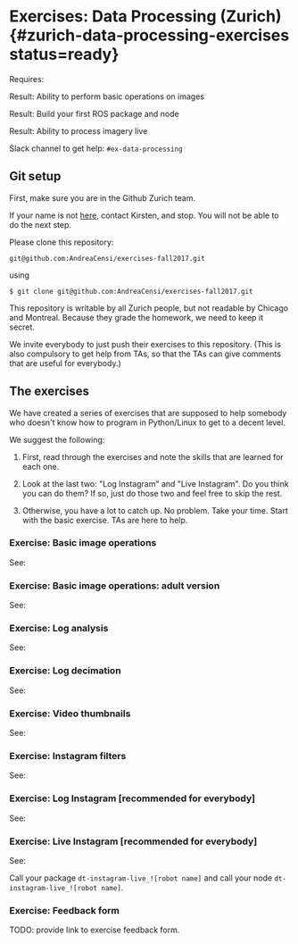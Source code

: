 # Exercises: Data Processing (Zurich) {#zurich-data-processing-exercises status=ready}

<div class='requirements' markdown='1'>

Requires: [](#introduction_to_ros)

Result: Ability to perform basic operations on images

Result: Build your first ROS package and node

Result: Ability to process imagery live

</div>

Slack channel to get help: `#ex-data-processing`


## Git setup

First, make sure you are in the Github Zurich team.

If your name is not [here](https://github.com/orgs/duckietown/teams/zurich/members),
contact Kirsten, and stop. You will not be able to do the next step.


Please clone this repository:

    git@github.com:AndreaCensi/exercises-fall2017.git

using

    $ git clone git@github.com:AndreaCensi/exercises-fall2017.git


This repository is writable by all Zurich people, but not readable by Chicago
and Montreal. Because they grade the homework, we need to keep it secret.

We invite everybody to just push their exercises to this repository.
(This is also compulsory to get help from TAs, so that the TAs can give comments
that are useful for everybody.)


## The exercises

We have created a series of exercises that are supposed to help somebody who
doesn't know how to program in Python/Linux to get to a decent level.

We suggest the following:

1. First, read through the exercises and note the skills that are learned for each one.

2. Look at the last two: "Log Instagram" and "Live Instagram". Do you think you can do them?
   If so, just do those two and feel free to skip the rest.

3. Otherwise, you have a lot to catch up. No problem. Take your time. Start with the basic
   exercise. TAs are here to help.

### Exercise: Basic image operations

See: [](#exercise-basic-image)

### Exercise: Basic image operations: adult version

See: [](#exercise-specifications)

### Exercise: Log analysis

See: [](#exercise-bag-analysis)

### Exercise: Log decimation

See: [](#exercise-bag-in-out)

### Exercise: Video thumbnails

See: [](#exercise-bag-images)

### Exercise: Instagram filters

See: [](#exercise-instagram)

### Exercise: Log Instagram [recommended for everybody]

See: [](#exercise-bag-mirror)

### Exercise: Live Instagram [recommended for everybody]

See: [](#exercise-instagram-live)

Call your package `dt-instagram-live_![robot name]` and call your node `dt-instagram-live_![robot name]`.

### Exercise: Feedback form

TODO: provide link to exercise feedback form.
